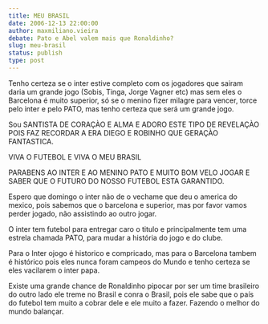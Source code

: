 ```yaml
---
title: MEU BRASIL
date: 2006-12-13 22:00:00
author: maxmiliano.vieira
debate: Pato e Abel valem mais que Ronaldinho?
slug: meu-brasil
status: publish 
type: post
---
```


Tenho certeza se o inter estive completo com os jogadores que sairam daria um grande jogo (Sobis, Tinga, Jorge Vagner etc) mas sem eles o Barcelona é muito superior, só se o menino fizer milagre para vencer, torce pelo inter e pelo PATO, mas tenho certeza que será um grande jogo.  

Sou SANTISTA DE CORAÇÀO E ALMA E ADORO ESTE TIPO DE REVELAÇÀO POIS FAZ RECORDAR A ERA DIEGO E ROBINHO QUE GERAÇÀO FANTASTICA.  

VIVA O FUTEBOL E VIVA O MEU BRASIL  

PARABENS AO INTER E AO MENINO PATO E MUITO BOM VELO JOGAR E SABER QUE O FUTURO DO NOSSO FUTEBOL ESTA GARANTIDO.  

Espero que domingo o inter não de o vechame que deu o america do mexico, pois sabemos que o barcelona e superior, mas por favor vamos perder jogado, não assistindo ao outro jogar.  

O inter tem futebol para entregar caro o titulo e principalmente tem uma estrela chamada PATO, para mudar a história do jogo e do clube.  

Para o Inter ojogo é historico e compricado, mas para o Barcelona tambem é histórico pois eles nunca foram campeos do Mundo e tenho certeza se eles vacilarem o inter papa.  

Existe uma grande chance de Ronaldinho pipocar por ser um time brasileiro do outro lado ele treme no Brasil e conra o Brasil, pois ele sabe que o país do futebol tem muito a cobrar dele e ele muito a fazer. Fazendo o melhor do mundo balançar.
